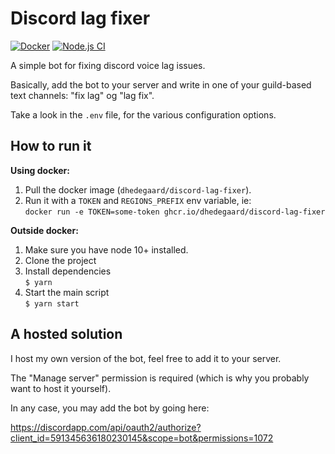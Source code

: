 # Discord lag fixer

[![Docker](https://github.com/dhedegaard/discord-lag-fixer/actions/workflows/docker-publish.yml/badge.svg)](https://github.com/dhedegaard/discord-lag-fixer/actions/workflows/docker-publish.yml)
[![Node.js CI](https://github.com/dhedegaard/discord-lag-fixer/actions/workflows/node.js.yml/badge.svg)](https://github.com/dhedegaard/discord-lag-fixer/actions/workflows/node.js.yml)

A simple bot for fixing discord voice lag issues.

Basically, add the bot to your server and write in one of your guild-based text channels: "fix lag" og "lag fix".

Take a look in the `.env` file, for the various configuration options.

## How to run it

**Using docker:**

1. Pull the docker image (`dhedegaard/discord-lag-fixer`).
1. Run it with a `TOKEN` and `REGIONS_PREFIX` env variable, ie:\
   `docker run -e TOKEN=some-token ghcr.io/dhedegaard/discord-lag-fixer`

**Outside docker:**

1. Make sure you have node 10+ installed.
1. Clone the project
1. Install dependencies\
   `$ yarn`
1. Start the main script\
   `$ yarn start`

## A hosted solution

I host my own version of the bot, feel free to add it to your server.

The "Manage server" permission is required (which is why you probably want to host it yourself).

In any case, you may add the bot by going here:

<https://discordapp.com/api/oauth2/authorize?client_id=591345636180230145&scope=bot&permissions=1072>
